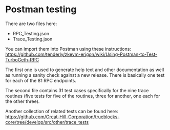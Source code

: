 # Postman testing

There are two files here:

- RPC_Testing.json
- Trace_Testing.json

You can import them into Postman using these
instructions: https://github.com/tenderly/zkevm-erigon/wiki/Using-Postman-to-Test-TurboGeth-RPC

The first one is used to generate help text and other documentation as well as running a sanity check against a new
release. There is basically one test for each of the 81 RPC endpoints.

The second file contains 31 test cases specifically for the nine trace routines (five tests for five of the routines,
three for another, one each for the other three).

Another collection of related tests can be found
here: https://github.com/Great-Hill-Corporation/trueblocks-core/tree/develop/src/other/trace_tests
